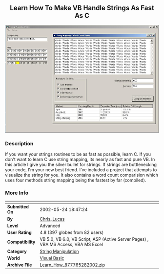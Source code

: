 ﻿<div align="center">

## Learn How To Make VB Handle Strings As Fast As C

<img src="PIC2002528129548307.jpg">
</div>

### Description

If you want your strings routines to be as fast as possible, learn C. If you don't want to learn C use string mapping, its nearly as fast and pure VB. In this article I give you the silver bullet for strings. If strings are bottlenecking your code, I'm your new best friend. I've included a project that attempts to visualize the string for you. It also contains a word count comparision which uses four methods string mapping being the fastest by far (compiled).
 
### More Info
 


<span>             |<span>
---                |---
**Submitted On**   |2002-05-24 18:47:24
**By**             |[Chris\_Lucas ](https://github.com/Planet-Source-Code/PSCIndex/blob/master/ByAuthor/chris-lucas.md)
**Level**          |Advanced
**User Rating**    |4.8 (397 globes from 82 users)
**Compatibility**  |VB 5\.0, VB 6\.0, VB Script, ASP \(Active Server Pages\) , VBA MS Access, VBA MS Excel
**Category**       |[String Manipulation](https://github.com/Planet-Source-Code/PSCIndex/blob/master/ByCategory/string-manipulation__1-5.md)
**World**          |[Visual Basic](https://github.com/Planet-Source-Code/PSCIndex/blob/master/ByWorld/visual-basic.md)
**Archive File**   |[Learn\_How\_877765282002\.zip](https://github.com/Planet-Source-Code/chris-lucas-learn-how-to-make-vb-handle-strings-as-fast-as-c__1-34787/archive/master.zip)








